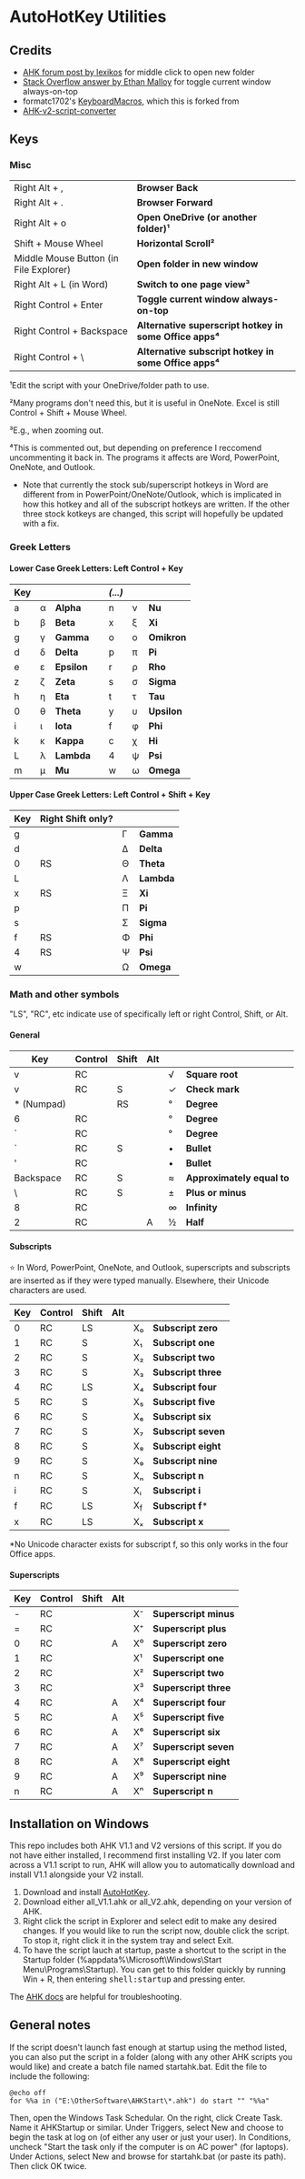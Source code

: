 # AutoHotKey Utilities

## Credits

- [AHK forum post by lexikos](https://www.autohotkey.com/boards/viewtopic.php?t=9832) for middle click to open new folder
- [Stack Overflow answer by Ethan Malloy](https://stackoverflow.com/a/75881915) for toggle current window always-on-top
- formatc1702's [KeyboardMacros](https://github.com/formatc1702/KeyboardMacros), which this is forked from
- [AHK-v2-script-converter](https://github.com/mmikeww/AHK-v2-script-converter)

## Keys

### Misc

|||
|------|------|
|Right Alt + ,|**Browser Back**|
|Right Alt + .|**Browser Forward**|
|Right Alt + o|**Open OneDrive (or another folder)¹**|
|Shift + Mouse Wheel|**Horizontal Scroll²**|
|Middle Mouse Button (in File Explorer)|**Open folder in new window**|
|Right Alt + L (in Word)|**Switch to one page view³**|
|Right Control + Enter|**Toggle current window always-on-top**|
|Right Control + Backspace|**Alternative superscript hotkey in some Office apps⁴**|
|Right Control + \ |**Alternative subscript hotkey in some Office apps⁴**|

¹Edit the script with your OneDrive/folder path to use.

²Many programs don't need this, but it is useful in OneNote. Excel is still Control + Shift + Mouse Wheel.

³E.g., when zooming out.

⁴This is commented out, but depending on preference I reccomend uncommenting it back in. The programs it affects are Word, PowerPoint, OneNote, and Outlook. 

- Note that currently the stock sub/superscript hotkeys in Word are different from in PowerPoint/OneNote/Outlook, which is implicated in how this hotkey and all of the subscript hotkeys are written. If the other three stock kotkeys are changed, this script will hopefully be updated with a fix.

### Greek Letters

#### **Lower Case Greek Letters:** Left Control + Key

|Key||||*(...)*|||
|---|------|-------|-----------|------|-------|-------|
|a  |α     |**Alpha**  |           |n     |ν      |**Nu**     |
|b  |β     |**Beta** |           |x     |ξ      |**Xi**     |
|g  |γ     |**Gamma**  |           |o     |ο      |**Omikron**|
|d  |δ     |**Delta**  |           |p     |π      |**Pi**     |
|e  |ε     |**Epsilon**|           |r     |ρ      |**Rho**    |
|z  |ζ     |**Zeta**   |           |s     |σ      |**Sigma**  |
|h  |η     |**Eta**    |           |t     |τ      |**Tau**    |
|0  |θ     |**Theta**  |           |y     |υ      |**Upsilon**|
|i  |ι     |**Iota**   |           |f     |φ      |**Phi**    |
|k  |κ     |**Kappa**  |           |c     |χ      |**Hi**     |
|L  |λ     |**Lambda** |           |4     |ψ      |**Psi**    |
|m  |μ     |**Mu**     |           |w     |ω      |**Omega**  |

#### **Upper Case Greek Letters:** Left Control + Shift + Key

|Key|Right Shift only?|||
|------|-----------------|------|------|
|g     |                 |Γ     |**Gamma** |
|d     |                 |Δ     |**Delta** |
|0     |RS              |Θ     |**Theta**|
|L     |                 |Λ     |**Lambda**|
|x     |RS              |Ξ     |**Xi**   |
|p     |                 |Π     |**Pi**    |
|s     |                 |Σ     |**Sigma** |
|f     |RS              |Φ     |**Phi**  |
|4     |RS              |Ψ     |**Psi**  |
|w     |                 |Ω     |**Omega** |

### Math and other symbols

"LS", "RC", etc indicate use of specifically left or right Control, Shift, or Alt.

#### **General**

|Key|Control|Shift|Alt||                |
|---|-------|-----|---|------|----------------------|
|v  |RC     |     |   |√     |**Square root**           |
|v  |RC     |S    |   |✓     |**Check mark**            |
|* (Numpad)|       |RS   |   |°     |**Degree**                |
|6  |RC     |     |   |°     |**Degree**                |
|`  |RC     |     |   |°     |**Degree**                |
|`  |RC     |S    |   |•     |**Bullet**                |
|'  |RC     |     |   |•     |**Bullet**                |
|Backspace|RC     |S    |   |≈     |**Approximately equal to**|
|\  |RC     |S    |   |±     |**Plus or minus**         |
|8  |RC     |     |   |∞     |**Infinity**              |
|2  |RC     |     |A  |½     |**Half**                  |

#### **Subscripts**

⭐ In Word, PowerPoint, OneNote, and Outlook, superscripts and subscripts are inserted as if they were typed manually. Elsewhere, their Unicode characters are used.

|Key|Control|Shift|Alt||                |
|---|-------|-----|---|------|----------------------|
|0  |RC     |LS   |   |X₀    |**Subscript zero**        |
|1  |RC     |S    |   |X₁    |**Subscript one**         |
|2  |RC     |S    |   |X₂    |**Subscript two**         |
|3  |RC     |S    |   |X₃    |**Subscript three**       |
|4  |RC     |LS   |   |X₄    |**Subscript four**        |
|5  |RC     |S    |   |X₅    |**Subscript five**        |
|6  |RC     |S    |   |X₆    |**Subscript six**         |
|7  |RC     |S    |   |X₇    |**Subscript seven**       |
|8  |RC     |S    |   |X₈    |**Subscript eight**       |
|9  |RC     |S    |   |X₉    |**Subscript nine**        |
|n  |RC     |S    |   |Xₙ    |**Subscript n**           |
|i  |RC     |S    |   |Xᵢ    |**Subscript i**           |
|f  |RC     |LS |   |X<sub>f</sub>    |**Subscript f*** |
|x  |RC     |LS   |   |Xₓ    |**Subscript x**           |

*No Unicode character exists for subscript f, so this only works in the four Office apps.

#### **Superscripts**

|Key|Control|Shift|Alt||                |
|---|-------|-----|---|------|----------------------|
| -  |RC     |     |   |X⁻    |**Superscript minus**       |
|=  |RC     |     |   |X⁺    |**Superscript plus**        |
|0  |RC     |     |A  |X⁰    |**Superscript zero**      |
|1  |RC     |     |   |X¹    |**Superscript one**       |
|2  |RC     |     |   |X²    |**Superscript two**       |
|3  |RC     |     |   |X³    |**Superscript three**     |
|4  |RC     |     |A  |X⁴    |**Superscript four**      |
|5  |RC     |     |A  |X⁵    |**Superscript five**      |
|6  |RC     |     |A  |X⁶    |**Superscript six**       |
|7  |RC     |     |A  |X⁷    |**Superscript seven**     |
|8  |RC     |     |A  |X⁸    |**Superscript eight**     |
|9  |RC     |     |A  |X⁹    |**Superscript nine**      |
|n  |RC     |     |A  |Xⁿ    |**Superscript n**         |

## Installation on Windows

This repo includes both AHK V1.1 and V2 versions of this script. If you do not have either installed, I recommend first installing V2. If you later com across a V1.1 script to run, AHK will allow you to automatically download and install V1.1 alongside your V2 install.

1. Download and install [AutoHotKey](https://www.autohotkey.com/).
2. Download either all_V1.1.ahk or all_V2.ahk, depending on your version of AHK.
3. Right click the script in Explorer and select edit to make any desired changes. If you would like to run the script now, double click the script. To stop it, right click it in the system tray and select Exit.
4. To have the script lauch at startup, paste a shortcut to the script in the Startup folder 
(%appdata%\Microsoft\Windows\Start Menu\Programs\Startup). You can get to this folder quickly by running Win + R, then entering <kbd>shell:startup</kbd> and pressing enter.

The [AHK docs](https://www.autohotkey.com/docs/) are helpful for troubleshooting.

## General notes

If the script doesn't launch fast enough at startup using the method listed, you can also put the script in a folder (along with any other AHK scripts you would like) and create a batch file named startahk.bat. Edit the file to include the following:

```
@echo off
for %%a in ("E:\OtherSoftware\AHKStart\*.ahk") do start "" "%%a"
```

Then, open the Windows Task Schedular. On the right, click Create Task. Name it AHKStartup or similar. Under Triggers, select New and choose to begin the task at log on (of either any user or just your user). In Conditions, uncheck "Start the task only if the computer is on AC power" (for laptops). Under Actions, select New and browse for startahk.bat (or paste its path). Then click OK twice.